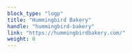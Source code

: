 ```yaml
---
block_type: "logp"
title: "Hummingbird Bakery"
handle: "hummingbird-bakery"
link: "https://hummingbirdbakery.com/"
weight: 0
---
```

